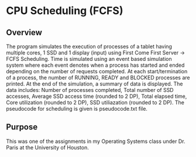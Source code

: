 # CPU Scheduling (FCFS)

## Overview
The program simulates the execution of processes of a tablet having multiple cores, 1 SSD and 1 display (input) using First Come First Server -> FCFS Scheduling. Time is simulated using an event based simulation system where each event denotes when a process has started and ended depending on the number of requests completed. At each start/termination of a process, the number of RUNNING, READY and BLOCKED processes are printed. At the end of the simulation, a summary of data is displayed. The data includes: Number of processes completed, Total number of SSD accesses, Average SSD access time (rounded to 2 DP), Total elapsed time, Core utilization (rounded to 2 DP), SSD utiliazation (rounded to 2 DP). The pseudocode for scheduling is given is pseudocode.txt file.

## Purpose
This was one of the assignments in my Operating Systems class under Dr. Paris at the University of Houston.
